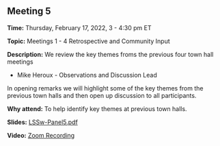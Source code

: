 ## Meeting 5

**Time:** Thursday, February 17, 2022, 3 - 4:30 pm ET

**Topic:** Meetings 1 - 4 Retrospective and Community Input

**Description:** We review the key themes froms the previous four town hall meetings
- Mike Heroux - Observations and Discussion Lead

In opening remarks we will highlight some of the key themes from the previous town halls and then open up discussion to all participants.

**Why attend:** To help identify key themes at previous town halls.

**Slides:** [LSSw-Panel5.pdf](files/LSSwMeeting5Panel.pdf)

**Video:** [Zoom Recording]()
